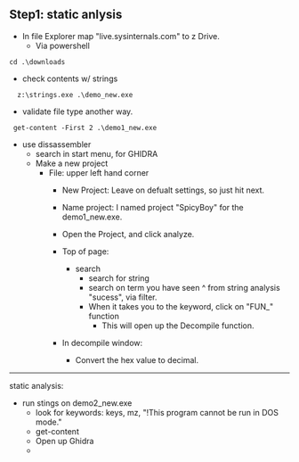 
## Step1: static anlysis
- In file Explorer map "live.sysinternals.com" to z Drive.
  - Via powershell
```
cd .\downloads
```
  * check contents w/ strings
```
  z:\strings.exe .\demo_new.exe
```
  * validate file type another way.
```
 get-content -First 2 .\demo1_new.exe
```
* use dissassembler
  * search in start menu, for GHIDRA
  - Make a new project
    - File: upper left hand corner
      - New Project: Leave on defualt settings, so just hit next.
      - Name project: I named project "SpicyBoy" for the demo1_new.exe.
      - Open the Project, and click analyze.

      - Top of page:
        - search
          - search for string 
          - search on term you have seen ^ from string analysis "sucess", via filter.
          - When it takes you to the keyword, click on "FUN_" function
            - This will open up the Decompile function.
           
      - In decompile window:
        - Convert the hex value to decimal.

-----------------------------------------------------------------------------

static analysis:
 - run stings on demo2_new.exe
   - look for keywords: keys, mz, "!This program cannot be run in DOS mode."
   - get-content
   - Open up Ghidra
   - 
